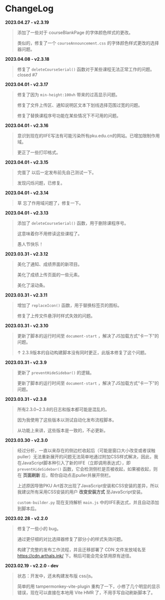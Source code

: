 # ChangeLog

**2023.04.27 - v2.3.19**

> 添加了一些对于 courseBlankPage 的字体颜色样式的更改。
>
> 类似的，修复了一个 `courseAnnouncement.css` 的字体颜色样式更改的选择器问题。


**2023.04.08 - v2.3.18**

> 修复了 `deleteCourseSerial()` 函数对于某些课程无法正常工作的问题。closed #7


**2023.04.01 - v2.3.17**

> 修复了因为 `min-height:100vh` 带来的过高显示问题。
>
> 修复了文件上传区、通知说明区文本下划线选择范围过宽的问题。
>
> 修复了替换课程序号功能在某些情况下不可用的问题。


**2023.04.01 - v2.3.16**

> 意识到现在的IIFE写法有可能污染所有pku.edu.cn的网站。已增加限制作用域。
>
> 更正了一些打印格式。


**2023.04.01 - v2.3.15**

> 完蛋了 以后一定发布前先自己测试一下。
>
> 发现闪烁问题，已修复。


**2023.04.01 - v2.3.14**

> 草 忘了作用域问题了，修复一下。


**2023.04.01 - v2.3.13**

> 添加了 `deleteCourseSerial()` 函数，用于删除课程序号。
>
> 这意味着你不用修读这些课程了。
>
> 愚人节快乐！



**2023.03.31 - v2.3.12**

> 美化了通知、成绩界面的新项目。
>
> 美化了成绩上传页面的一些元素。
>
> 美化了滚动条。



**2023.03.31 - v2.3.11**

> 增加了 `replaceIcon()` 函数，用于替换标签页的图标。
>
> 修复了上传文件悬浮时样式失效的问题。




**2023.03.31 - v2.3.10**

> 更新了脚本的运行时间至 `document-start` ，解决了JS加载方式“卡一下”的问题。
> 
> ↑ 2.3.9版本的自动构建脚本没有同时更正，此版本修复了这个问题。



**2023.03.31 - v2.3.9**

> 更新了 `preventHideSidebar()` 的逻辑。
>
> 更新了脚本的运行时间至 `document-start` ，解决了JS加载方式“卡一下”的问题。



**2023.03.31 - v2.3.8**

> 所有2.3.0~2.3.8的日志和版本都可能是混乱的。
>
> 因为我使用了这些版本以测试自动化发布流程脚本。
>
> 从功能上来讲，这些版本是一致的，不必更新。



**2023.03.30 - v2.3.0**

> 经过分析，一直以来存在的侧边栏收起后（可能是窗口大小改变或者误触puller）无法重新展开的问题无法简单地通过附加CSS样式解决，因此，我在JavaScript脚本种引入了新的IIFE（立即调用表达式），即 `preventHideSidebar()` 函数，它会检测侧栏是否被收起，如果被收起，则在 **页面刷新** 后，帮你自动点击puller并展开侧栏。
> 
> 上述原因导致PKU Art首次出现了JavaScript安装和CSS安装的差异，所以我建议所有采用CSS安装的用户 **改变安装方式** 至JavaScript安装。
> 
> `custom-builder.py` 现在支持解析 `main.js` 中的IIFE表达式，并且自动添加到脚本后。




**2023.02.28 - v2.2.0**

> 修复了一些小的 bug。
>
> 通过更仔细的对比选择器修复了部分小的样式失效问题。
>
> 构建了完整的发布工作流程，并且迁移部署了 CDN 文件发放域名至 https://cdn.arthals.ink/ 下。稍后可能会完全禁用原有途径。




**2023.02.19 - v2.2.0 - dev**

> 状态：开发中，还未构建发布版 css/js。
>
> 简单的用 tampermonkey-vite-plugin 重构了一下，小修了几个明显的显示错误，现在可以直接在本地用 Vite HMR 了，不用手写自动刷新脚本了。